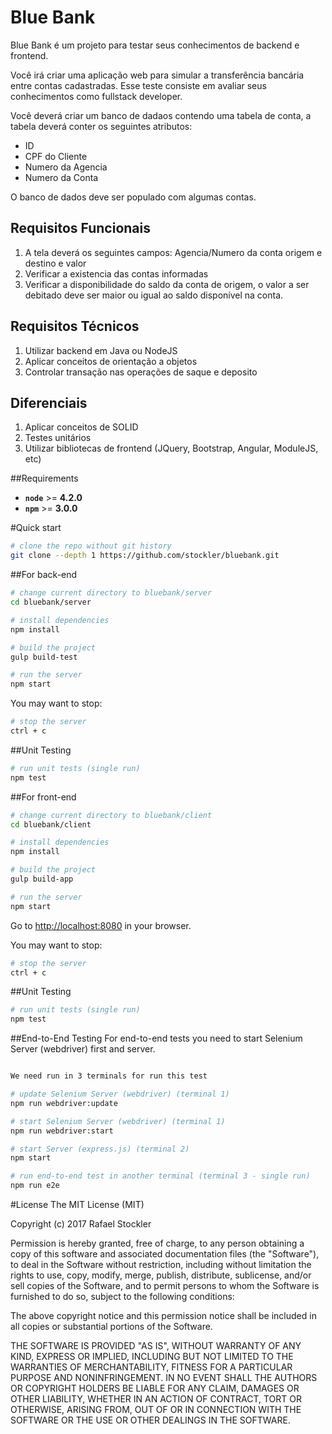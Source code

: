 # Blue Bank
Blue Bank é um projeto para testar seus conhecimentos de backend e frontend.

Você irá criar uma aplicação web para simular a transferência bancária entre contas cadastradas.
Esse teste consiste em avaliar seus conhecimentos como fullstack developer.

Você deverá criar um banco de dadaos contendo uma tabela de conta, a tabela deverá conter os seguintes atributos: 
- ID
- CPF do Cliente
- Numero da Agencia 
- Numero da Conta
	
O banco de dados deve ser populado com algumas contas.

## Requisitos Funcionais

1. A tela deverá os seguintes campos: Agencia/Numero da conta origem e destino e valor
2. Verificar a existencia das contas informadas
3. Verificar a disponibilidade do saldo da conta de origem, o valor a ser debitado deve ser maior ou igual ao saldo disponível na conta.

## Requisitos Técnicos

1. Utilizar backend em Java ou NodeJS
2. Aplicar conceitos de orientação a objetos
3. Controlar transação nas operações de saque e deposito

## Diferenciais

1. Aplicar conceitos de SOLID
2. Testes unitários
3. Utilizar bibliotecas de frontend (JQuery, Bootstrap, Angular, ModuleJS, etc)

##Requirements

- **`node`** >= **4.2.0**
- **`npm`** >= **3.0.0**

#Quick start
```bash
# clone the repo without git history
git clone --depth 1 https://github.com/stockler/bluebank.git
```

##For back-end
```bash
# change current directory to bluebank/server
cd bluebank/server

# install dependencies
npm install

# build the project
gulp build-test

# run the server
npm start
```

You may want to stop:
```bash
# stop the server
ctrl + c

```

##Unit Testing
```bash
# run unit tests (single run)
npm test
```

##For front-end

```bash
# change current directory to bluebank/client
cd bluebank/client

# install dependencies
npm install

# build the project
gulp build-app

# run the server
npm start
```
Go to [http://localhost:8080](http://localhost:8080) in your browser.

You may want to stop:
```bash
# stop the server
ctrl + c

```

##Unit Testing
```bash
# run unit tests (single run)
npm test

```

##End-to-End Testing
For end-to-end tests you need to start Selenium Server (webdriver) first and server.
```bash

We need run in 3 terminals for run this test

# update Selenium Server (webdriver) (terminal 1)
npm run webdriver:update

# start Selenium Server (webdriver) (terminal 1)
npm run webdriver:start

# start Server (express.js) (terminal 2)
npm start

# run end-to-end test in another terminal (terminal 3 - single run)
npm run e2e
```

#License
The MIT License (MIT)

Copyright (c) 2017 Rafael Stockler

Permission is hereby granted, free of charge, to any person obtaining a copy
of this software and associated documentation files (the "Software"), to deal
in the Software without restriction, including without limitation the rights
to use, copy, modify, merge, publish, distribute, sublicense, and/or sell
copies of the Software, and to permit persons to whom the Software is
furnished to do so, subject to the following conditions:

The above copyright notice and this permission notice shall be included in all
copies or substantial portions of the Software.

THE SOFTWARE IS PROVIDED "AS IS", WITHOUT WARRANTY OF ANY KIND, EXPRESS OR
IMPLIED, INCLUDING BUT NOT LIMITED TO THE WARRANTIES OF MERCHANTABILITY,
FITNESS FOR A PARTICULAR PURPOSE AND NONINFRINGEMENT. IN NO EVENT SHALL THE
AUTHORS OR COPYRIGHT HOLDERS BE LIABLE FOR ANY CLAIM, DAMAGES OR OTHER
LIABILITY, WHETHER IN AN ACTION OF CONTRACT, TORT OR OTHERWISE, ARISING FROM,
OUT OF OR IN CONNECTION WITH THE SOFTWARE OR THE USE OR OTHER DEALINGS IN THE
SOFTWARE.
